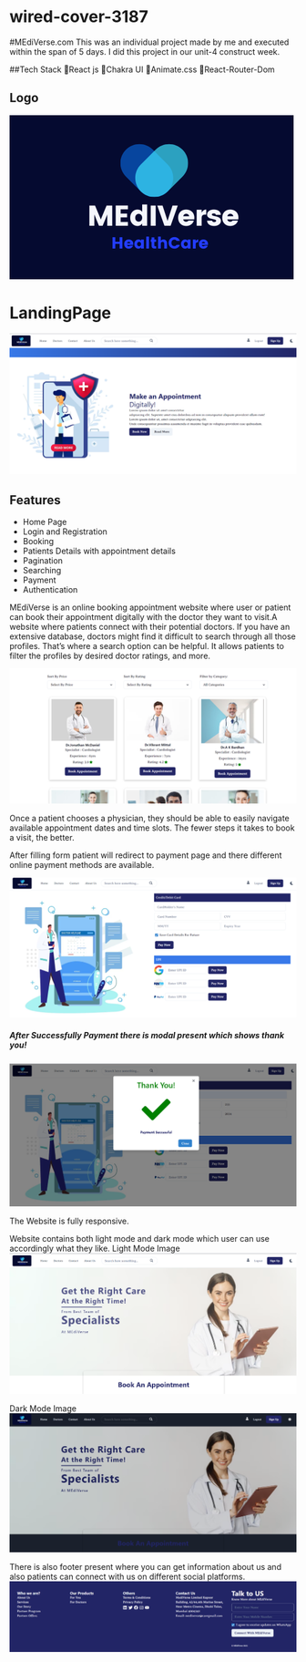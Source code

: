 # wired-cover-3187

#MEdiVerse.com
This was an individual project made by me and executed within the span of 5 days. I did this project in our unit-4 construct week.

##Tech Stack 
📍React js
📍Chakra UI
📍Animate.css
📍React-Router-Dom

## Logo 

![Alt text](mediverse/src/Assets/Mediverse%20(12).png)


# LandingPage
![Alt text](mediverse/src/Assets/bookDigitally.png)

## Features
* Home Page
* Login and Registration
* Booking
* Patients Details with appointment details
* Pagination
* Searching
* Payment
* Authentication


MEdiVerse  is an online booking appointment website where user or patient can book their appointment digitally with the doctor they want to visit.A website where patients connect with their potential doctors.
If you have an extensive database, doctors might find it difficult to search through all those profiles.
That’s where a search option can be helpful. It allows patients to filter the profiles by desired doctor ratings, and more.

![Alt text](mediverse/src/Assets/doctorsPage.png)

Once a patient chooses a physician, they should be able to easily navigate available appointment dates and time slots. The fewer steps it takes to book a visit, the better.
<!-- ![Alt text](mediverse/src/Assets/Bookingdetails.png) -->
After filling form patient will redirect to payment page and there different online payment methods are available.


![Alt text](mediverse/src/Assets/Payment.png)

##### After Successfully Payment there is modal present which shows thank you!

![Alt text](mediverse/src/Assets/PaymentSuccess.png)

The Website is fully responsive.


Website contains both light mode and dark mode which user can use accordingly what they like.
Light Mode Image
![Alt text](mediverse/src/Assets/LandingUpperPartLightTheme.png)

Dark Mode Image
![Alt text](mediverse/src/Assets/LandingUpperPartDarkTheme.png)

There is also footer present where you can get information about us and also patients can connect with us on different social platforms.
![Alt text](mediverse/src/Assets/Footer.png)




